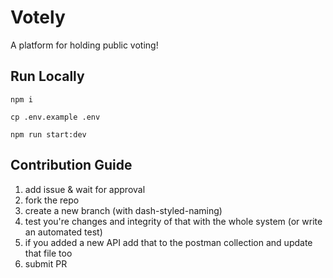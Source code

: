 # Votely

A platform for holding public voting!

## Run Locally

`npm i`

`cp .env.example .env`

`npm run start:dev`

## Contribution Guide

1. add issue & wait for approval
2. fork the repo
3. create a new branch (with dash-styled-naming)
4. test you're changes and integrity of that with the whole system (or write an automated test)
5. if you added a new API add that to the postman collection and update that file too
6. submit PR
